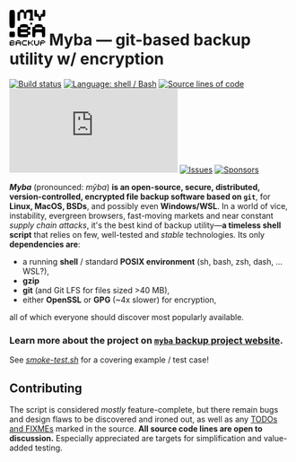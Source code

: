 <img src="icon.svg" width="64" alt/> Myba — git-based backup utility w/ encryption
=====

[![Build status](https://img.shields.io/github/actions/workflow/status/kernc/myba/ci.yml?branch=master&style=for-the-badge)](https://github.com/kernc/myba/actions)
[![Language: shell / Bash](https://img.shields.io/badge/lang-Shell-skyblue?style=for-the-badge)](https://github.com/kernc/myba)
[![Source lines of code](https://img.shields.io/endpoint?url=https://ghloc.vercel.app/api/kernc/myba/badge?filter=myba.sh$&style=for-the-badge&color=skyblue&label=SLOC)](https://github.com/kernc/myba)
[![Script size](https://img.shields.io/github/size/kernc/myba/myba.sh?style=for-the-badge&color=skyblue)](https://github.com/kernc/myba)
[![Issues](https://img.shields.io/github/issues/kernc/myba?style=for-the-badge)](https://github.com/kernc/myba/issues)
[![Sponsors](https://img.shields.io/github/sponsors/kernc?color=pink&style=for-the-badge)](https://github.com/sponsors/kernc)

**_Myba_** (pronounced: _mỹba_) **is an
open-source, secure, distributed, version-controlled, encrypted
file backup software based on `git`**,
for **Linux, MacOS, BSDs**, and possibly even **Windows/WSL**.
In a world of vice, instability, evergreen browsers, fast-moving markets and near constant _supply chain attacks_,
it's the best kind of backup utility—**a timeless shell script** that relies on few, well-tested and _stable_ technologies.
Its only **dependencies are**:

* a running **shell** / standard **POSIX environment** (sh, bash, zsh, dash, ... WSL?),
* **gzip**
* **git** (and Git LFS for files sized >40 MB),
* either **OpenSSL** or **GPG** (~4x slower) for encryption,

all of which everyone should discover most popularly available.

### **Learn more** about the project on [**`myba` backup project website**](https://kernc.github.io/myba/).

See [_smoke-test.sh_](https://github.com/kernc/myba/blob/master/smoke-test.sh) for a covering example / test case!


Contributing
------------
The script is considered _mostly_ feature-complete, but there remain
bugs and design flaws to be discovered and ironed out, as well as any
[TODOs and FIXMEs](https://github.com/search?q=repo%3Akernc%2Fmyba+%28todo+OR+fixme+OR+xxx%29&type=code)
marked in the source.
**All source code lines are open to discussion.**
Especially appreciated are targets for simplification
and value-added testing.
